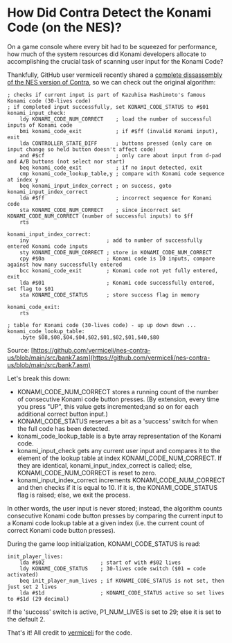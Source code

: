 # How Did Contra Detect the Konami Code (on the NES)?

On a game console where every bit had to be squeezed for performance, how much of the system resources did Konami developers allocate to accomplishing the crucial task of scanning user input for the Konami Code?

Thankfully, GitHub user vermiceli recently shared a [complete dissassembly of the NES version of Contra](https://github.com/vermiceli/nes-contra-us/), so we can check out the original algorithm:

    ; checks if current input is part of Kazuhisa Hashimoto's famous Konami code (30-lives code)
    ; if completed input successfully, set KONAMI_CODE_STATUS to #$01
    konami_input_check:
        ldy KONAMI_CODE_NUM_CORRECT    ; load the number of successful inputs of Konami code
        bmi konami_code_exit           ; if #$ff (invalid Konami input), exit
        lda CONTROLLER_STATE_DIFF      ; buttons pressed (only care on input change so held button doesn't affect code)
        and #$cf                       ; only care about input from d-pad and A/B buttons (not select nor start)
        beq konami_code_exit           ; if no input detected, exit
        cmp konami_code_lookup_table,y ; compare with Konami code sequence at index y
        beq konami_input_index_correct ; on success, goto konami_input_index_correct
        lda #$ff                       ; incorrect sequence for Konami code
        sta KONAMI_CODE_NUM_CORRECT    ; since incorrect set KONAMI_CODE_NUM_CORRECT (number of successful inputs) to $ff
        rts

    konami_input_index_correct:
        iny                         ; add to number of successfully entered Konami code inputs
        sty KONAMI_CODE_NUM_CORRECT ; store in KONAMI_CODE_NUM_CORRECT
        cpy #$0a                    ; Konami code is 10 inputs, compare against how many successfully entered
        bcc konami_code_exit        ; Konami code not yet fully entered, exit
        lda #$01                    ; Konami code successfully entered, set flag to $01
        sta KONAMI_CODE_STATUS      ; store success flag in memory

    konami_code_exit:
        rts

    ; table for Konami code (30-lives code) - up up down down ...
    konami_code_lookup_table:
        .byte $08,$08,$04,$04,$02,$01,$02,$01,$40,$80

Source: [https://github.com/vermiceli/nes-contra-us/blob/main/src/bank7.asm](https://github.com/vermiceli/nes-contra-us/blob/main/src/bank7.asm)

Let's break this down:

- KONAMI_CODE_NUM_CORRECT stores a running count of the number of consecutive Konami code button presses. (By extension, every time you press "UP", this value gets incremented;and so on for each additional correct button input.)
- KONAMI_CODE_STATUS reserves a bit as a 'success' switch for when the full code has been detected.
- konami_code_lookup_table is a byte array representation of the Konami code.
- konami_input_check gets any current user input and compares it to the element of the lookup table at index KONAMI_CODE_NUM_CORRECT.
If they are identical, konami_input_index_correct is called; else, KONAMI_CODE_NUM_CORRECT is reset to zero.
- konami_input_index_correct increments KONAMI_CODE_NUM_CORRECT and then checks if it is equal to 10. If it is, the KONAMI_CODE_STATUS flag is raised; else, we exit the process.

In other words, the user input is never stored; instead, the algorithm counts consecutive Konami code button presses by comparing the current input to a Konami code lookup table at a given index (i.e. the current count of correct Konami code button presses).

During the game loop initialization, KONAMI_CODE_STATUS is read:

    init_player_lives:
        lda #$02                  ; start of with #$02 lives
        ldy KONAMI_CODE_STATUS    ; 30-lives code switch ($01 = code activated)
        beq init_player_num_lives ; if KONAMI_CODE_STATUS is not set, then just set 2 lives
        lda #$1d                  ; KONAMI_CODE_STATUS active so set lives to #$1d (29 decimal)

If the 'success' switch is active, P1_NUM_LIVES is set to 29; else it is set to the default 2.

That's it! All credit to [vermiceli](https://github.com/vermiceli/nes-contra-us/) for the code.
